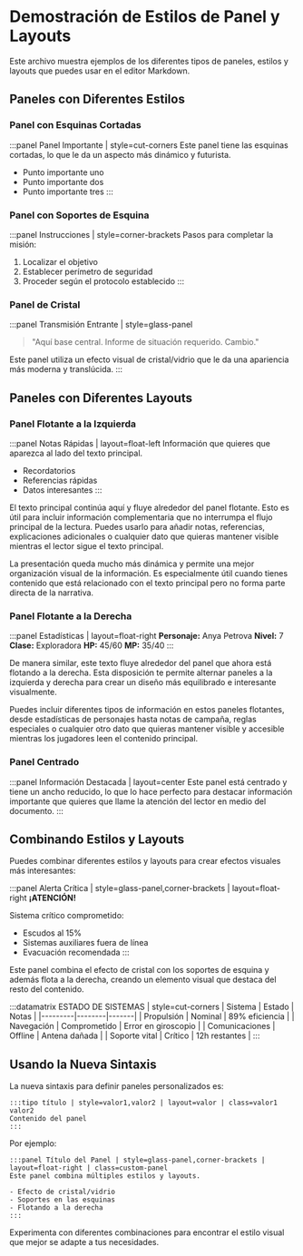 # Demostración de Estilos de Panel y Layouts

Este archivo muestra ejemplos de los diferentes tipos de paneles, estilos y layouts que puedes usar en el editor Markdown.

## Paneles con Diferentes Estilos

### Panel con Esquinas Cortadas

:::panel Panel Importante | style=cut-corners
Este panel tiene las esquinas cortadas, lo que le da un aspecto más dinámico y futurista.

- Punto importante uno
- Punto importante dos
- Punto importante tres
:::

### Panel con Soportes de Esquina

:::panel Instrucciones | style=corner-brackets
Pasos para completar la misión:

1. Localizar el objetivo
2. Establecer perímetro de seguridad
3. Proceder según el protocolo establecido
:::

### Panel de Cristal

:::panel Transmisión Entrante | style=glass-panel
> "Aquí base central. Informe de situación requerido. Cambio."

Este panel utiliza un efecto visual de cristal/vidrio que le da una apariencia más moderna y translúcida.
:::

## Paneles con Diferentes Layouts

### Panel Flotante a la Izquierda

:::panel Notas Rápidas | layout=float-left
Información que quieres que aparezca al lado del texto principal.

- Recordatorios
- Referencias rápidas
- Datos interesantes
:::

El texto principal continúa aquí y fluye alrededor del panel flotante. Esto es útil para incluir información complementaria que no interrumpa el flujo principal de la lectura. Puedes usarlo para añadir notas, referencias, explicaciones adicionales o cualquier dato que quieras mantener visible mientras el lector sigue el texto principal.

La presentación queda mucho más dinámica y permite una mejor organización visual de la información. Es especialmente útil cuando tienes contenido que está relacionado con el texto principal pero no forma parte directa de la narrativa.

### Panel Flotante a la Derecha

:::panel Estadísticas | layout=float-right
**Personaje:** Anya Petrova
**Nivel:** 7
**Clase:** Exploradora
**HP:** 45/60
**MP:** 35/40
:::

De manera similar, este texto fluye alrededor del panel que ahora está flotando a la derecha. Esta disposición te permite alternar paneles a la izquierda y derecha para crear un diseño más equilibrado e interesante visualmente.

Puedes incluir diferentes tipos de información en estos paneles flotantes, desde estadísticas de personajes hasta notas de campaña, reglas especiales o cualquier otro dato que quieras mantener visible y accesible mientras los jugadores leen el contenido principal.

### Panel Centrado

:::panel Información Destacada | layout=center
Este panel está centrado y tiene un ancho reducido, lo que lo hace perfecto para destacar información importante que quieres que llame la atención del lector en medio del documento.
:::

## Combinando Estilos y Layouts

Puedes combinar diferentes estilos y layouts para crear efectos visuales más interesantes:

:::panel Alerta Crítica | style=glass-panel,corner-brackets | layout=float-right
**¡ATENCIÓN!**

Sistema crítico comprometido:
- Escudos al 15%
- Sistemas auxiliares fuera de línea
- Evacuación recomendada
:::

Este panel combina el efecto de cristal con los soportes de esquina y además flota a la derecha, creando un elemento visual que destaca del resto del contenido.

:::datamatrix ESTADO DE SISTEMAS | style=cut-corners
| Sistema | Estado | Notas |
|---------|--------|-------|
| Propulsión | Nominal | 89% eficiencia |
| Navegación | Comprometido | Error en giroscopio |
| Comunicaciones | Offline | Antena dañada |
| Soporte vital | Crítico | 12h restantes |
:::

## Usando la Nueva Sintaxis

La nueva sintaxis para definir paneles personalizados es:

```
:::tipo título | style=valor1,valor2 | layout=valor | class=valor1 valor2
Contenido del panel
:::
```

Por ejemplo:

```
:::panel Título del Panel | style=glass-panel,corner-brackets | layout=float-right | class=custom-panel
Este panel combina múltiples estilos y layouts.

- Efecto de cristal/vidrio
- Soportes en las esquinas
- Flotando a la derecha
:::
```

Experimenta con diferentes combinaciones para encontrar el estilo visual que mejor se adapte a tus necesidades. 